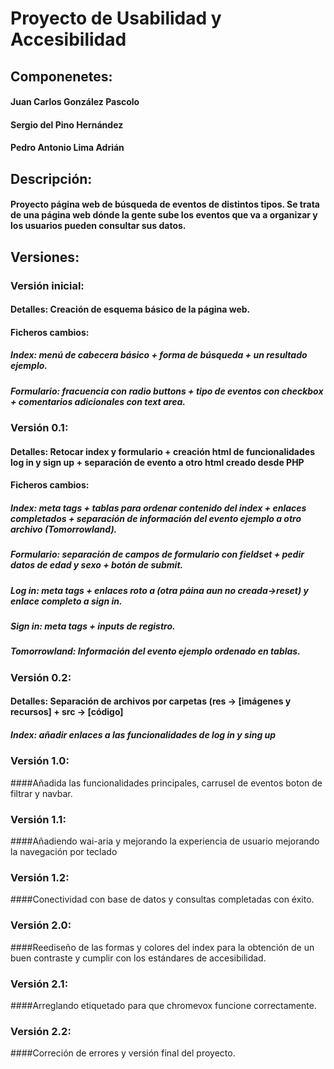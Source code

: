 # Proyecto de Usabilidad y Accesibilidad

## Componenetes:
#### Juan Carlos González Pascolo
#### Sergio del Pino Hernández
#### Pedro Antonio Lima Adrián

## Descripción:
#### Proyecto página web de búsqueda de eventos de distintos tipos. Se trata de una página web dónde la gente sube los eventos que va a organizar y los usuarios pueden consultar sus datos.


## Versiones:

### Versión inicial:

#### Detalles: Creación de esquema básico de la página web.

#### Ficheros cambios:
##### Index: menú de cabecera básico + forma de búsqueda + un resultado ejemplo.
##### Formulario: fracuencia con radio buttons + tipo de eventos con checkbox + comentarios adicionales con text area.

### Versión 0.1:

#### Detalles: Retocar index y formulario + creación html de funcionalidades log in y sign up + separación de evento a otro html creado desde PHP

#### Ficheros cambios:
##### Index: meta tags + tablas para ordenar contenido del index + enlaces completados + separación de información del evento ejemplo a otro archivo (Tomorrowland).
##### Formulario: separación de campos de formulario con fieldset + pedir datos de edad y sexo + botón de submit.
##### Log in: meta tags + enlaces roto a (otra páina aun no creada->reset) y enlace completo a sign in.
##### Sign in: meta tags + inputs de registro.
##### Tomorrowland: Información del evento ejemplo ordenado en tablas.

### Versión 0.2:

#### Detalles: Separación de archivos por carpetas (res -> [imágenes y recursos] + src -> [código] 
##### Index: añadir enlaces a las funcionalidades de log in y sing up

### Versión 1.0: 
####Añadida las funcionalidades principales, carrusel de eventos boton de filtrar y navbar.

### Versión 1.1: 
####Añadiendo wai-aria y mejorando la experiencia de usuario mejorando la navegación por teclado

### Versión 1.2: 
####Conectividad con base de datos y consultas completadas con éxito.

### Versión 2.0: 
####Reediseño de las formas y colores del index para la obtención de un buen contraste y cumplir con los estándares de accesibilidad.

### Versión 2.1: 
####Arreglando etiquetado para que chromevox funcione correctamente.

### Versión 2.2: 
####Correción de errores y versión final del proyecto. 

